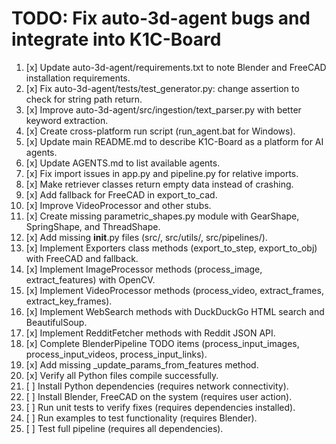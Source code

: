 # TODO: Fix auto-3d-agent bugs and integrate into K1C-Board

1. [x] Update auto-3d-agent/requirements.txt to note Blender and FreeCAD installation requirements.
2. [x] Fix auto-3d-agent/tests/test_generator.py: change assertion to check for string path return.
3. [x] Improve auto-3d-agent/src/ingestion/text_parser.py with better keyword extraction.
4. [x] Create cross-platform run script (run_agent.bat for Windows).
5. [x] Update main README.md to describe K1C-Board as a platform for AI agents.
6. [x] Update AGENTS.md to list available agents.
7. [x] Fix import issues in app.py and pipeline.py for relative imports.
8. [x] Make retriever classes return empty data instead of crashing.
9. [x] Add fallback for FreeCAD in export_to_cad.
10. [x] Improve VideoProcessor and other stubs.
11. [x] Create missing parametric_shapes.py module with GearShape, SpringShape, and ThreadShape.
12. [x] Add missing __init__.py files (src/, src/utils/, src/pipelines/).
13. [x] Implement Exporters class methods (export_to_step, export_to_obj) with FreeCAD and fallback.
14. [x] Implement ImageProcessor methods (process_image, extract_features) with OpenCV.
15. [x] Implement VideoProcessor methods (process_video, extract_frames, extract_key_frames).
16. [x] Implement WebSearch methods with DuckDuckGo HTML search and BeautifulSoup.
17. [x] Implement RedditFetcher methods with Reddit JSON API.
18. [x] Complete BlenderPipeline TODO items (process_input_images, process_input_videos, process_input_links).
19. [x] Add missing _update_params_from_features method.
20. [x] Verify all Python files compile successfully.
21. [ ] Install Python dependencies (requires network connectivity).
22. [ ] Install Blender, FreeCAD on the system (requires user action).
23. [ ] Run unit tests to verify fixes (requires dependencies installed).
24. [ ] Run examples to test functionality (requires Blender).
25. [ ] Test full pipeline (requires all dependencies).
